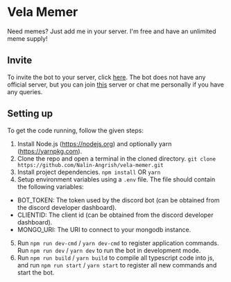 # Vela Memer
Need memes? Just add me in your server. I'm free and have an unlimited meme supply!

## Invite
To invite the bot to your server, click [here](https://discord.com/api/oauth2/authorize?client_id=994950920163049502&permissions=0&scope=applications.commands%20bot). The bot does not have any official server, but you can join [this](https://dsc.gg/summersun) server or chat me personally if you have any queries. 

## Setting up
To get the code running, follow the given steps:
1. Install Node.js (https://nodejs.org) and optionally yarn (https://yarnpkg.com).
2. Clone the repo and open a terminal in the cloned directory. 
  `git clone https://github.com/Nalin-Angrish/vela-memer.git`
3. Install project dependencies.
  `npm install` 
  OR 
  `yarn`
4. Setup environment variables using a `.env` file. The file should contain the following variables:
  - BOT_TOKEN: The token used by the discord bot (can be obtained from the discord developer dashboard).
  - CLIENTID: The client id (can be obtained from the discord developer dashboard).
  - MONGO_URI: The URI to connect to your mongodb instance.
5. Run `npm run dev-cmd` / `yarn dev-cmd` to register application commands. Run `npm run dev` / `yarn dev` to run the bot in development mode.
6. Run `npm run build` / `yarn build` to compile all typescript code into js, and run `npm run start` / `yarn start` to register all new commands and start the bot.
